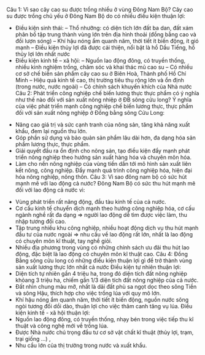 Câu 1: Vì sao cây cao su được trồng nhiều ở vùng Đông Nam Bộ?
Cây cao su được trồng chủ yếu ở Đông Nam Bộ do có nhiều điều kiện thuận lợi:
+ Điều kiện sinh thái:
– Thổ nhưỡng: có diện tích lớn đất ba dan, đất xám phân bố tập trung thành vùng lớn trên địa hình thoải (đồng bằng cao và đồi lượn sóng)
– Khí hậu nóng ẩm quanh năm, thời tiết ít biến động, ít gió mạnh
– Điều kiện thủy lợi đã được cải thiện, nổi bật là hồ Dầu Tiếng, hồ thủy lợi lớn nhất nước
+ Điều kiện kinh tế – xã hội:
– Nguồn lao động đông, có truyền thống, nhiều kinh nghiệm trồng, chăm sóc và khai thác mủ cao su
– Có nhiều cơ sở chế biến sản phẩm cây cao su ở Biên Hoà, Thành phố Hồ Chí Minh
– Hiệu quả kinh tế cao, thị trường tiêu thụ rộng lớn và ổn định (trong nước, nước ngoài)
– Có chính sách khuyến khích của Nhà nước
Câu 2: Phát triển công nghiệp chế biến lương thực thực phẩm có ý nghĩa như thế nào đối với sản xuất nông nhiệp ở ĐB sông cửu long?
Ý nghĩa của việc phát triển mạnh công nghiệp chế biến lương thực, thực phẩm đối với sản xuất nông nghiệp ở Đồng bằng sông Cửu Long:
- Nâng cao giá trị và sức cạnh tranh của nông sản, tăng khả năng xuất khẩu, đem lại nguồn thu lớn.
- Góp phần sử dụng và bảo quản sản phẩm lâu dài hơn, đa dạng hóa sản phẩm lương thực, thực phẩm.
- Giải quyết đầu ra ổn định cho nông sản, tạo điều kiện đẩy mạnh phát triển nông nghiệp theo hướng sản xuất hàng hóa và chuyên môn hóa.
- Làm cho nền nông nghiệp của vùng tiến dần tới mô hình sản xuất liên kết nông, công nghiệp. Đẩy mạnh quá trình công nghiệp hóa, hiện đại hóa nông nghiệp, nông thôn.
Câu 3: Vì sao đông nam bộ có sức hút mạnh mẽ với lao động cả nước?
Đông Nam Bộ có sức thu hút mạnh mẽ đối với lao động cả nước vì:
+ Vùng phát triển rất năng động, đầu tàu kinh tế của cả nước.
+ Cơ cấu kinh tế chuyển dịch mạnh theo hướng công nghiệp hóa, cơ cấu ngành nghề rất đa dạng => người lao động dễ tìm được việc làm, thu nhập tương đối cao.
+ Tập trung nhiều khu công nghiệp, nhiều hoạt động dịch vụ thu hút mạnh đầu tư của nước ngoài => nhu cầu về lao động rất lớn, nhất là lao động có chuyên môn kĩ thuật, tay nghề giỏi.
+ Nhiều địa phương trong vùng có những chính sách ưu đãi thu hút lao động, đặc biệt là lao động có chuyên môn kĩ thuật cao.
Câu 4: Đồng Bằng sông cửu long có những điều kiện thuận lợi gì để trở thành vùng sản xuất lương thực lớn nhất cả nước
Điều kiện tự nhiên thuận lợi:
+ Diện tích tự nhiên gần 4 triệu ha, trong đó diện tích đất nông nghiệp khỏang 3 triệu ha, chiếm gần 1/3 diện tích đất nông nghiệp của cả nước.
+ Đất nhìn chung màu mỡ, nhất là dải đất phù sa ngọt dọc theo sông Tiền và sông Hậu, thích hợp cho việc trồng lúa với quy mô lớn.
+ Khí hậu nóng ẩm quanh năm, thời tiết ít biến động, nguồn nước sông ngòi tương đối dồi dào, thuận lợi cho việc thâm canh tăng vụ lúa.
Điều kiện kinh tế - xã hội thuận lợi:
+ Nguồn lao động đông, có truyền thống, nhạy bén trong việc tiếp thu kĩ thuật và công nghệ mới về trồng lúa.
+ Được Nhà nước chú trọng đầu tư cơ sở vật chất kĩ thuật (thủy lợi, trạm, trại giống …) ,
+ Nhu cầu lớn của thị trường trong nước và xuất khẩu.
